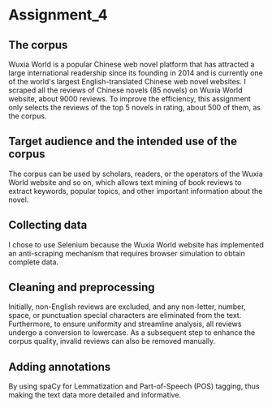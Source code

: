 # Assignment_4
## The corpus
Wuxia World is a popular Chinese web novel platform that has attracted a large international readership since its founding in 2014 and is currently one of the world's largest English-translated Chinese web novel websites. I scraped all the reviews of Chinese novels (85 novels) on Wuxia World website, about 9000 reviews. To improve the efficiency, this assignment only selects the reviews of the top 5 novels in rating, about 500 of them, as the corpus.

## Target audience and the intended use of the corpus
The corpus can be used by scholars, readers, or the operators of the Wuxia World website and so on, which allows text mining of book reviews to extract keywords, popular topics, and other important information about the novel.

## Collecting data
I chose to use Selenium because the Wuxia World website has implemented an anti-scraping mechanism that requires browser simulation to obtain complete data. 

## Cleaning and preprocessing
Initially, non-English reviews are excluded, and any non-letter, number, space, or punctuation special characters are eliminated from the text. Furthermore, to ensure uniformity and streamline analysis, all reviews undergo a conversion to lowercase. As a subsequent step to enhance the corpus quality, invalid reviews can also be removed manually. 

## Adding annotations
By using spaCy for Lemmatization and Part-of-Speech (POS) tagging, thus making the text data more detailed and informative.
